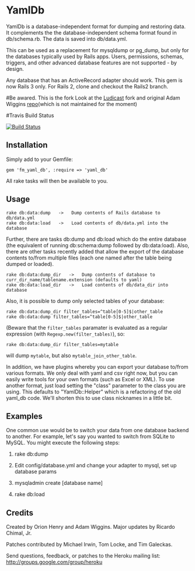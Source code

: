 # YamlDb

YamlDb is a database-independent format for dumping and restoring data.  It complements the the database-independent schema format found in db/schema.rb.  The data is saved into db/data.yml.

This can be used as a replacement for mysqldump or pg_dump, but only for the databases typically used by Rails apps.  Users, permissions, schemas, triggers, and other advanced database features are not supported - by design.

Any database that has an ActiveRecord adapter should work.  This gem is now Rails 3 only.  For Rails 2, clone and checkout the Rails2 branch.

#Be awared. This is the fork
Look at the  [Ludicast](https://github.com/ludicast/yaml_db/) fork and original Adam Wiggins [repo](https://github.com/adamwiggins/yaml_db)(which is not maintained for the moment)

#Travis Build Status

[![Build Status](https://secure.travis-ci.org/kalabiyau/yaml_db.png)](http://travis-ci.org/kalabiyau/yaml_db)

## Installation

Simply add to your Gemfile:

    gem 'fm_yaml_db', :require => 'yaml_db'

All rake tasks will then be available to you.

## Usage

    rake db:data:dump   ->   Dump contents of Rails database to db/data.yml
    rake db:data:load   ->   Load contents of db/data.yml into the database

Further, there are tasks db:dump and db:load which do the entire database (the equivalent of running db:schema:dump followed by db:data:load).  Also, there are other tasks recently added that allow the export of the database contents to/from multiple files (each one named after the table being dumped or loaded).

    rake db:data:dump_dir   ->   Dump contents of database to curr_dir_name/tablename.extension (defaults to yaml)
    rake db:data:load_dir   ->   Load contents of db/data_dir into database

Also, it is possible to dump only selected tables of your database:

    rake db:data:dump_dir filter_tables=^table[0-5]$|other_table
    rake db:data:dump filter_tables=^table[0-5]$|other_table

(Beware that the `filter_tables` paramater is evaluated as a regular expression
(with `Regexp.new(filter_tables)`), so:

    rake db:data:dump_dir filter_tables=mytable

will dump `mytable`, but also `mytable_join_other_table`.


In addition, we have plugins whereby you can export your database to/from various formats.  We only deal with yaml and csv right now, but you can easily write tools for your own formats (such as Excel or XML).  To use another format, just load setting the "class"  parameter to the class you are using.  This defaults to "YamlDb::Helper" which is a refactoring of the old yaml_db code.  We'll shorten this to use class nicknames in a little bit.

## Examples

One common use would be to switch your data from one database backend to another.  For example, let's say you wanted to switch from SQLite to MySQL.  You might execute the following steps:

1. rake db:dump

2. Edit config/database.yml and change your adapter to mysql, set up database params

3. mysqladmin create [database name]

4. rake db:load

## Credits

Created by Orion Henry and Adam Wiggins.  Major updates by Ricardo Chimal, Jr.

Patches contributed by Michael Irwin, Tom Locke, and Tim Galeckas.

Send questions, feedback, or patches to the Heroku mailing list: http://groups.google.com/group/heroku

